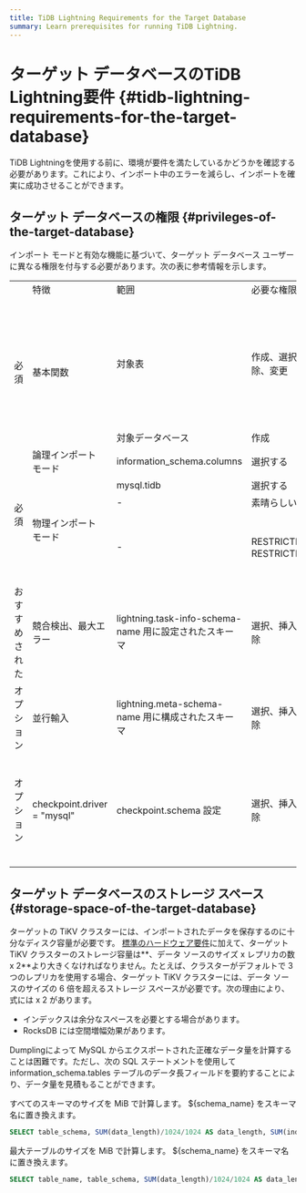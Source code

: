 ```yaml
---
title: TiDB Lightning Requirements for the Target Database
summary: Learn prerequisites for running TiDB Lightning.
---
```


# ターゲット データベースのTiDB Lightning要件 {#tidb-lightning-requirements-for-the-target-database}

TiDB Lightningを使用する前に、環境が要件を満たしているかどうかを確認する必要があります。これにより、インポート中のエラーを減らし、インポートを確実に成功させることができます。

## ターゲット データベースの権限 {#privileges-of-the-target-database}

インポート モードと有効な機能に基づいて、ターゲット データベース ユーザーに異なる権限を付与する必要があります。次の表に参考情報を示します。

<table><tr><td></td><td>特徴</td><td>範囲</td><td>必要な権限</td><td>備考</td></tr><tr><td rowspan="2">必須</td><td rowspan="2">基本関数</td><td>対象表</td><td>作成、選択、挿入、更新、削除、削除、変更</td><td>DROP は、tidb-lightning-ctl が checkpoint-destroy-all コマンドを実行する場合にのみ必要です。</td></tr><tr><td>対象データベース</td><td>作成</td><td></td></tr><tr><td rowspan="4">必須</td><td>論理インポート モード</td><td>information_schema.columns</td><td>選択する</td><td></td></tr><tr><td rowspan="3">物理インポート モード</td><td>mysql.tidb</td><td>選択する</td><td></td></tr><tr><td>-</td><td>素晴らしい</td><td></td></tr><tr><td>-</td><td> RESTRICTED_VARIABLES_ADMIN、RESTRICTED_TABLES_ADMIN</td><td>対象の TiDB で SEM が有効になっている場合に必要</td></tr><tr><td>おすすめされた</td><td>競合検出、最大エラー</td><td>lightning.task-info-schema-name 用に設定されたスキーマ</td><td>選択、挿入、更新、削除、作成、削除</td><td>必要ない場合は、値を &quot;&quot; に設定する必要があります。</td></tr><tr><td>オプション</td><td>並行輸入</td><td>lightning.meta-schema-name 用に構成されたスキーマ</td><td>選択、挿入、更新、削除、作成、削除</td><td>必要ない場合は、値を &quot;&quot; に設定する必要があります。</td></tr><tr><td>オプション</td><td>checkpoint.driver = &quot;mysql&quot;</td><td> checkpoint.schema 設定</td><td>選択、挿入、更新、削除、作成、削除</td><td>チェックポイント情報がファイルではなくデータベースに格納されている場合に必要</td></tr></table>

## ターゲット データベースのストレージ スペース {#storage-space-of-the-target-database}

ターゲットの TiKV クラスターには、インポートされたデータを保存するのに十分なディスク容量が必要です。 [標準のハードウェア要件](/hardware-and-software-requirements.md)に加えて、ターゲット TiKV クラスターのストレージ容量は**、データ ソースのサイズ x レプリカの数 x 2**より大きくなければなりません。たとえば、クラスターがデフォルトで 3 つのレプリカを使用する場合、ターゲット TiKV クラスターには、データ ソースのサイズの 6 倍を超えるストレージ スペースが必要です。次の理由により、式には x 2 があります。

-   インデックスは余分なスペースを必要とする場合があります。
-   RocksDB には空間増幅効果があります。

Dumplingによって MySQL からエクスポートされた正確なデータ量を計算することは困難です。ただし、次の SQL ステートメントを使用して information_schema.tables テーブルのデータ長フィールドを要約することにより、データ量を見積もることができます。

すべてのスキーマのサイズを MiB で計算します。 ${schema_name} をスキーマ名に置き換えます。

```sql
SELECT table_schema, SUM(data_length)/1024/1024 AS data_length, SUM(index_length)/1024/1024 AS index_length, SUM(data_length+index_length)/1024/1024 AS sum FROM information_schema.tables WHERE table_schema = "${schema_name}" GROUP BY table_schema;
```

最大テーブルのサイズを MiB で計算します。 ${schema_name} をスキーマ名に置き換えます。


```sql
SELECT table_name, table_schema, SUM(data_length)/1024/1024 AS data_length, SUM(index_length)/1024/1024 AS index_length,sum(data_length+index_length)/1024/1024 AS sum FROM information_schema.tables WHERE table_schema = "${schema_name}" GROUP BY table_name,table_schema ORDER BY sum DESC LIMIT 5;
```
